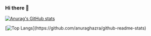 ### Hi there 👋

[![Anurag's GitHub stats](https://github-readme-stats.vercel.app/api?username=Chiragjot&count_private=true&show_icons=true&theme=github_dark)](https://github.com/anuraghazra/github-readme-stats)

[![Top Langs](https://github-readme-stats.vercel.app/api/top-langs/?username=Chiragjot&theme=github_dark&langs_count=10&layout=compact&hide=makefile,html,java,objective-c,CMake,)](https://github.com/anuraghazra/github-readme-stats)

<!--
**Chiragjot/Chiragjot** is a ✨ _special_ ✨ repository because its `README.md` (this file) appears on your GitHub profile.

Here are some ideas to get you started:

- 🔭 I’m currently working on ...
- 🌱 I’m currently learning ...
- 👯 I’m looking to collaborate on ...
- 🤔 I’m looking for help with ...
- 💬 Ask me about ...
- 📫 How to reach me: ...
- 😄 Pronouns: ...
- ⚡ Fun fact: ...
-->
